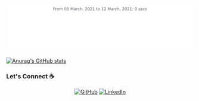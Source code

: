 <img src="https://github.com/Feggah/feggah/blob/master/images/stat.svg" alt="Text"/>

[![Anurag's GitHub stats](https://github-readme-stats.vercel.app/api?username=feggah&theme=radical&show_icons=true)](https://github.com/anuraghazra/github-readme-stats)

### Let's Connect :coffee:
<p align="center">
	<a href="https://github.com/feggah"><img src="https://img.icons8.com/bubbles/50/000000/github.png" alt="GitHub"/></a>
	<a href="https://www.linkedin.com/in/ferreira070/"><img src="https://img.icons8.com/bubbles/50/000000/linkedin.png" alt="LinkedIn"/></a>
</p>
